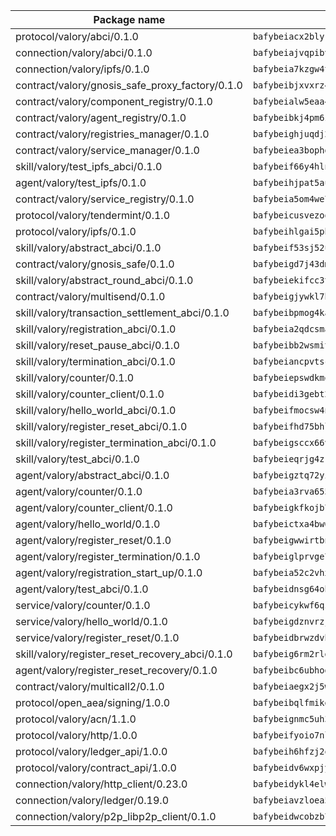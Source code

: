 | Package name                                                  | Package hash                                                  |
| ------------------------------------------------------------- | ------------------------------------------------------------- |
| protocol/valory/abci/0.1.0                                    | `bafybeiacx2blykdxecheozr33ywnaxfigw5oxi7wifpnelryk3buyk5hzm` |
| connection/valory/abci/0.1.0                                  | `bafybeiajvqpibv74p6eh2epkchzrdbtiy4fcxwxiyge3cfptgm4t22q4xe` |
| connection/valory/ipfs/0.1.0                                  | `bafybeia7kzgw4tmkl6k2vjbnss4egvhcf4fmt7cnmpjjjbjogz2bu2j3fu` |
| contract/valory/gnosis_safe_proxy_factory/0.1.0               | `bafybeibjxvxrz4w5dqifhfeo4grsgib4wpdbb7c5ck7cmox5tortshrtci` |
| contract/valory/component_registry/0.1.0                      | `bafybeialw5eaa4v54s7i3sjsuy6d5k624quhxhziqntwq5hnz4g646sb7m` |
| contract/valory/agent_registry/0.1.0                          | `bafybeibkj4pm6ziqh2fl3xfsjiou4ibnxlipmvmqhgvc7xwpnaddbtxzli` |
| contract/valory/registries_manager/0.1.0                      | `bafybeighjuqdj2oq6tqckf7j3mqtighe7lpaahh7qt3sqxtbtjlur4tmj4` |
| contract/valory/service_manager/0.1.0                         | `bafybeiea3bophgb6ikqvpd7lzyluthlhoazbbrknvfncu4j7wbubfsrjeu` |
| skill/valory/test_ipfs_abci/0.1.0                             | `bafybeif66y4hlnutb5syhf3pwwxb7ps23w63nkc33xspywf2vlcb7edalm` |
| agent/valory/test_ipfs/0.1.0                                  | `bafybeihjpat5auitxddnzs4ha4ihx3qqsehh4eskgliswnp2yknpxfi5nm` |
| contract/valory/service_registry/0.1.0                        | `bafybeia5om4we7rsl7fm6z6s6yp37gkwvzbhjc325rdv3h2ryn3bp5t3ka` |
| protocol/valory/tendermint/0.1.0                              | `bafybeicusvezoqlmyt6iqomcbwaz3xkhk2qf3d56q5zprmj3xdxfy64k54` |
| protocol/valory/ipfs/0.1.0                                    | `bafybeihlgai5pbmkb6mjhvgy4gkql5uvpwvxbpdowczgz4ovxat6vajrq4` |
| skill/valory/abstract_abci/0.1.0                              | `bafybeif53sj52ule5ch2hhjc6ixd72z6ka25v5lby2gkmn5cntoaa3uzfa` |
| contract/valory/gnosis_safe/0.1.0                             | `bafybeigd7j43dmssr72t3m3qbniitxuruedzwpimw7vqolpigxhryad6ne` |
| skill/valory/abstract_round_abci/0.1.0                        | `bafybeiekifcc3tauztsaldvvgyevt5vqczwy2cdmbsme36jwxuomrizouq` |
| contract/valory/multisend/0.1.0                               | `bafybeigjywkl7hydjsrkogob3xebj2ifhqwmfhhxoeyrndzhhxi5u6amey` |
| skill/valory/transaction_settlement_abci/0.1.0                | `bafybeibpmog4kazjsiqrbc4jjfeovvc6b6td2lmm7ij7s4qbmng7qefnda` |
| skill/valory/registration_abci/0.1.0                          | `bafybeia2qdcsmatnz3flxdxs4lsosnl7klqlszu3bpt5u3x3zeyhkvekgi` |
| skill/valory/reset_pause_abci/0.1.0                           | `bafybeibb2wsmits2sl5fcs3uw3nd4tckvxzhzdrfl34rn3xku3uh4vek2i` |
| skill/valory/termination_abci/0.1.0                           | `bafybeiancpvtsctuue65535udjon7jmvnkwi7thb5rex5lkvrsncumr55a` |
| skill/valory/counter/0.1.0                                    | `bafybeiepswdkmqr4tolafhinkhyum4jqbuqdnqnqafpylygtk7el7xa2qu` |
| skill/valory/counter_client/0.1.0                             | `bafybeidi3gebt2tdas53djbnnw5yzkbzron4ruaubkoo3hv6fflmbzbecy` |
| skill/valory/hello_world_abci/0.1.0                           | `bafybeifmocsw4nvw44thfl7ufwrhxaieof34cjvtitce47dz3n7hxunuhq` |
| skill/valory/register_reset_abci/0.1.0                        | `bafybeifhd75bhlxny5sgzgv4o6e6fzwm2s7kogfsmvfhumqle6k3mkptua` |
| skill/valory/register_termination_abci/0.1.0                  | `bafybeigsccx66vb6od22pe6alw5itwbrisdpzll2ag73ssyh2yhwdfqtay` |
| skill/valory/test_abci/0.1.0                                  | `bafybeieqrjg4zketvvuobe36c6imgdgdhv6lrbd5yhnhqvi47adb6ielma` |
| agent/valory/abstract_abci/0.1.0                              | `bafybeigztq72yikw6iu2jlj43so7al3lxevhvfa7endsw7qjd4bfmo4x7m` |
| agent/valory/counter/0.1.0                                    | `bafybeia3rva655c34blqjqbry5ljgczrm6wyh347xuwoomgjwukds3m23m` |
| agent/valory/counter_client/0.1.0                             | `bafybeigkfkojb7jxzymkbuddjtkfluwcbxisahvne64pvvyh3irlb6ycya` |
| agent/valory/hello_world/0.1.0                                | `bafybeictxa4bw6calvswgtujofbgfyzzgn3j4n5cst6ghfedtcd6fzve7u` |
| agent/valory/register_reset/0.1.0                             | `bafybeigwwirtbnfjsm24rn2p5amcoxqkgbfrz3syqrbvdj27nl5zqollje` |
| agent/valory/register_termination/0.1.0                       | `bafybeiglprvge7i6lbrwecltlshyvd3p6mk2qrhxdkgkvyzaciexkvovte` |
| agent/valory/registration_start_up/0.1.0                      | `bafybeia52c2vhxthbz2ax26m2wvjewx5ii7jpsbvfiocbdxx7sonkluc74` |
| agent/valory/test_abci/0.1.0                                  | `bafybeidnsg64ohire65bfuxdp7zy7qbotmqepfwoaq4t6xzm5sy5fvfkra` |
| service/valory/counter/0.1.0                                  | `bafybeicykwf6qzc7gsp3qtbkhcuphhdhnua6afbpe62q5edf6od5x5eh6y` |
| service/valory/hello_world/0.1.0                              | `bafybeigdznvrzjzh4bcjqpejx6qmgez6tz3yvsqxz5is4mdwsppsspvyi4` |
| service/valory/register_reset/0.1.0                           | `bafybeidbrwzdvboalzmicrenfl6xt22pok3jrodynlee4ndibkmjb6in3e` |
| skill/valory/register_reset_recovery_abci/0.1.0               | `bafybeig6rm2rlgtobd63sgetxoqunfr32uzwhxfliosrfcbyrel5rmtcyq` |
| agent/valory/register_reset_recovery/0.1.0                    | `bafybeibc6ubhoghhw77zghy2qypiawuy6urdbor2jtshazo6o4yxslds24` |
| contract/valory/multicall2/0.1.0                              | `bafybeiaegx2j5w6le2fhvzmx7stzujuezqfvicvnyqebtipivkek2cgh7m` |
| protocol/open_aea/signing/1.0.0                               | `bafybeibqlfmikg5hk4phzak6gqzhpkt6akckx7xppbp53mvwt6r73h7tk4` |
| protocol/valory/acn/1.1.0                                     | `bafybeignmc5uh3vgpuckljcj2tgg7hdqyytkm6m5b6v6mxtazdcvubibva` |
| protocol/valory/http/1.0.0                                    | `bafybeifyoio7nlh5zzyn5yz7krkou56l22to3cwg7gw5v5o3vxwklibhty` |
| protocol/valory/ledger_api/1.0.0                              | `bafybeih6hfzj2obw5oajnt6ng6355edgvi5ngoaub44vpuszqoplfvyaom` |
| protocol/valory/contract_api/1.0.0                            | `bafybeidv6wxpjyb2sdyibnmmum45et4zcla6tl63bnol6ztyoqvpl4spmy` |
| connection/valory/http_client/0.23.0                          | `bafybeidykl4elwbcjkqn32wt5h4h7tlpeqovrcq3c5bcplt6nhpznhgczi` |
| connection/valory/ledger/0.19.0                               | `bafybeiavzloea5rtoxfdqjuexkqzpgbq73n4sl6af2vwa4bv2wd22qigyi` |
| connection/valory/p2p_libp2p_client/0.1.0                     | `bafybeidwcobzb7ut3efegoedad7jfckvt2n6prcmd4g7xnkm6hp6aafrva` |
